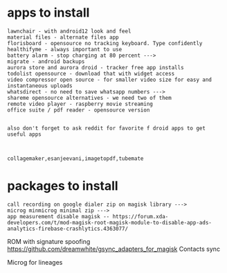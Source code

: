 

# apps to install

    lawnchair - with android12 look and feel
    material files - alternate files app
    florisboard - opensource no tracking keyboard. Type confidently
    healthifyme - always important to use
    battery alarm - stop charging at 80 percent --->
    migrate - android backups
    aurora store and aurora droid - tracker free app installs
    todolist opensource - download that with widget access
    video compressor open source - for smaller video size for easy and instantaneous uploads
    whatsdirect - no need to save whatsapp numbers --->
    shareme opensource alternatives - we need two of them
    remote video player - raspberry movie streaming
    office suite / pdf reader - opensource version
    
    
    also don't forget to ask reddit for favorite f droid apps to get useful apps
  
  
  
    collagemaker,esanjeevani,imagetopdf,tubemate

  
  # packages to install
  
    call recording on google dialer zip on magisk library --->
    microg minmicrog minimal zip --->
    app measurement disable magisk -- https://forum.xda-developers.com/t/mod-magisk-root-magisk-module-to-disable-app-ads-analytics-firebase-crashlytics.4363077/

    
ROM with signature spoofing
https://github.com/dreamwhite/gsync_adapters_for_magisk
Contacts sync

Microg for lineages 

